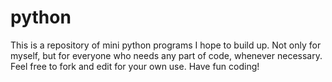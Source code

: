 # python
This is a repository of mini python programs I hope to build up. Not only for myself, but for everyone who needs any part of code, whenever necessary. 
Feel free to fork and edit for your own use.
Have fun coding!
